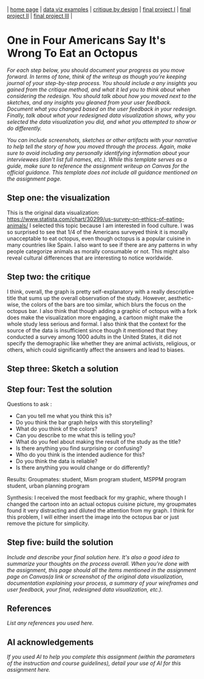 | [home page](https://cmustudent.github.io/tswd-portfolio-templates/) | [data viz examples](dataviz-examples) | [critique by design](critique-by-design) | [final project I](final-project-part-one) | [final project II](final-project-part-two) | [final project III](final-project-part-three) |

# One in Four Americans Say It's Wrong To Eat an Octopus


_For each step below, you should document your progress as you move forward.  In terms of tone, think of the writeup as though you're keeping journal of your step-by-step process.   You should include a any insights you gained from the critique method, and what it led you to think about when considering the redesign.  You should talk about how you moved next to the sketches, and any insights you gleaned from your user feedback.  Document what you changed based on the user feedback in your redesign.  Finally, talk about what your redesigned data visualization shows, why you selected the data visualization you did, and what you attempted to show or do differently._

_You can include screenshots, sketches or other artifacts with your narrative to help tell the story of how you moved through the process.  Again, make sure to avoid including any personally identifying information about your interviewees (don't list full names, etc.).  While this template serves as a guide, make sure to reference the assignment writeup on Canvas for the official guidance.  This template does not include all guidance mentioned on the assignment page._

## Step one: the visualization


This is the original data visualization: https://www.statista.com/chart/30299/us-survey-on-ethics-of-eating-animals/
I selected this topic because I am interested in food culture. I was so surprised to see that 1/4 of the Americans surveyed think it is morally unacceptable to eat octopus, even though octopus is a popular cuisine in many countries like Spain. I also want to see if there are any patterns in why people categorize animals as morally consumable or not. This might also reveal cultural differences that are interesting to notice worldwide.



## Step two: the critique
I think, overall, the graph is pretty self-explanatory with a really descriptive title that sums up the overall observation of the study. However, aesthetic-wise, the colors of the bars are too similar, which blurs the focus on the octopus bar. I also think that though adding a graphic of octopus with a fork does make the visualization more engaging, a cartoon might make the whole study less serious and formal. I also think that the context for the source of the data is insufficient since though it mentioned that they conducted a survey among 1000 adults in the United States, it did not specify the demographic like whether they are animal activists, religious, or others, which could significantly affect the answers and lead to biases. 


## Step three: Sketch a solution

## Step four: Test the solution

Questions to ask : 

- Can you tell me what you think this is?
- Do you think the bar graph helps with this storytelling?
- What do you think of the colors?
- Can you describe to me what this is telling you?
- What do you feel about making the result of the study as the title?
- Is there anything you find surprising or confusing?
- Who do you think is the intended audience for this?
- Do you think the data is reliable?
- Is there anything you would change or do differently?

Results: 
Groupmates:
student, Mism program
student, MSPPM program
student, urban planning program

Synthesis: 
I received the most feedback for my graphic, where though I changed the cartoon into an actual octopus cuisine picture, my groupmates found it very distracting and diluted the attention from my graph. I think for this problem, I will either insert the image into the octopus bar or just remove the picture for simplicity.


## Step five: build the solution

_Include and describe your final solution here. It's also a good idea to summarize your thoughts on the process overall. When you're done with the assignment, this page should all the items mentioned in the assignment page on Canvas(a link or screenshot of the original data visualization, documentation explaining your process, a summary of your wireframes and user feedback, your final, redesigned data visualization, etc.)._

## References
_List any references you used here._

## AI acknowledgements
_If you used AI to help you complete this assignment (within the parameters of the instruction and course guidelines), detail your use of AI for this assignment here._

